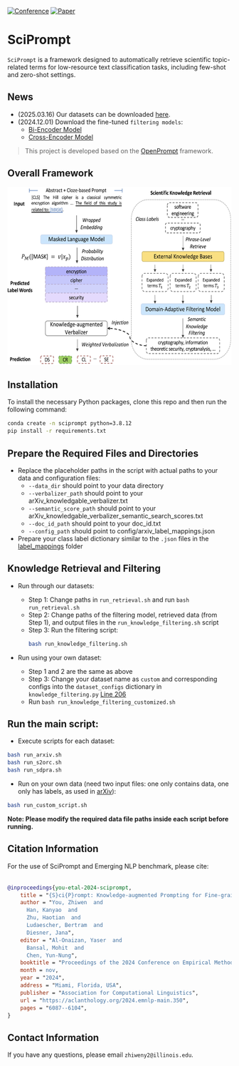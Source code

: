 [![Conference](https://img.shields.io/badge/EMNLP-2024-4b44ce)](https://2024.emnlp.org/)
[![Paper](http://img.shields.io/badge/paper-ACL--anthology-B31B1B.svg)](https://aclanthology.org/2024.emnlp-main.350.pdf)

# SciPrompt
`SciPrompt` is a framework designed to automatically retrieve scientific topic-related terms for low-resource text classification tasks, including few-shot and zero-shot settings.


## News
- (2025.03.16) Our datasets can be downloaded [here](https://drive.google.com/file/d/1w5IxtfayNPlrAE6I_vp2zKhx8ntDMRMv/view).
- (2024.12.01) Download the fine-tuned `filtering models`:
    - [Bi-Encoder Model](https://drive.google.com/file/d/1PLoMoqr14Kc4RHCglMw_WMn_U0GKAxBN/view?usp=sharing)
    - [Cross-Encoder Model](https://drive.google.com/file/d/1-xH453E-2GsejNdFc9gLg6xrurXembn4/view?usp=sharing)



> This project is developed based on the [OpenPrompt](https://github.com/thunlp/OpenPrompt) framework.

## Overall Framework
<div align="center">
  <img src="https://github.com/zhiwenyou103/SciPrompt/blob/main/pics/system.jpg" height="400" width="600">
</div>


## Installation
To install the necessary Python packages, clone this repo and then run the following command:
```bash
conda create -n sciprompt python=3.8.12
pip install -r requirements.txt
```

## Prepare the Required Files and Directories

- Replace the placeholder paths in the script with actual paths to your data and configuration files:
  - `--data_dir` should point to your data directory
  - `--verbalizer_path` should point to your arXiv_knowledgable_verbalizer.txt
  - `--semantic_score_path` should point to your arXiv_knowledgable_verbalizer_semantic_search_scores.txt
  - `--doc_id_path` should point to your doc_id.txt
  - `--config_path` should point to config/arxiv_label_mappings.json
- Prepare your class label dictionary similar to the `.json` files in the [label_mappings](https://github.com/zhiwenyou103/SciPrompt/tree/main/label_mappings) folder
  
## Knowledge Retrieval and Filtering

- Run through our datasets:
  - Step 1: Change paths in `run_retrieval.sh` and run `bash run_retrieval.sh`
  - Step 2: Change paths of the filtering model, retrieved data (from Step 1), and output files in the `run_knowledge_filtering.sh` script
  - Step 3: Run the filtering script:
    ```bash
    bash run_knowledge_filtering.sh
    ```

- Run using your own dataset:
  - Step 1 and 2 are the same as above
  - Step 3: Change your dataset name as `custom` and corresponding configs into the `dataset_configs` dictionary in `knowledge_filtering.py` [Line 206](https://github.com/zhiwenyou103/SciPrompt/blob/main/knowledge_filtering.py#L206)
  - Run `bash run_knowledge_filtering_customized.sh`

## Run the main script:

- Execute scripts for each dataset:
```bash
bash run_arxiv.sh
bash run_s2orc.sh
bash run_sdpra.sh
```
- Run on your own data (need two input files: one only contains data, one only has labels, as used in [arXiv](https://github.com/zhiwenyou103/SciPrompt/tree/main/data/arXiv)):
```bash
bash run_custom_script.sh
```

**Note: Please modify the required data file paths inside each script before running.**


## Citation Information
For the use of SciPrompt and Emerging NLP benchmark, please cite:
```bibtex

@inproceedings{you-etal-2024-sciprompt,
    title = "{S}ci{P}rompt: Knowledge-augmented Prompting for Fine-grained Categorization of Scientific Topics",
    author = "You, Zhiwen  and
      Han, Kanyao  and
      Zhu, Haotian  and
      Ludaescher, Bertram  and
      Diesner, Jana",
    editor = "Al-Onaizan, Yaser  and
      Bansal, Mohit  and
      Chen, Yun-Nung",
    booktitle = "Proceedings of the 2024 Conference on Empirical Methods in Natural Language Processing",
    month = nov,
    year = "2024",
    address = "Miami, Florida, USA",
    publisher = "Association for Computational Linguistics",
    url = "https://aclanthology.org/2024.emnlp-main.350",
    pages = "6087--6104",
}
```
## Contact Information
If you have any questions, please email `zhiweny2@illinois.edu`.
